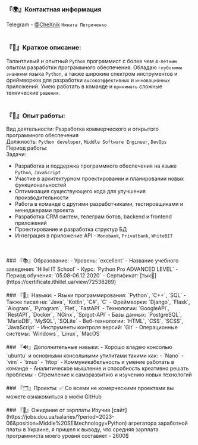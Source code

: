 ### 『🌍』Контактная информация
Telegram - [@CheXnik](https://chexnik.t.me) `Никита Петриченко`
<br>
<br>
### 『💬』Краткое описание:
Талантливый и опытный `Python` программист с более чем `4-летним` опытом разработки программного обеспечения. Обладаю `глубокими знаниями` языка `Python`, а также широким спектром инструментов и фреймворков для разработки `высокоэффективных` и `инновационных` приложений. Умею работать в команде и `принимать` сложные технические `решения`.
<br>
<br>
### 『🧠』Опыт работы:
Вид деятельности: Разработка коммерческого и открытого программного обеспечения<br>
Должность: `Python developer`, `Middle Software Engineer`, `DevOps`<br>
Период работы:<br>
Задачи:
  - Разработка и поддержка программного обеспечения на языке `Python`, `JavaScript`
  - Участие в архитектурном проектировании и планировании новых функциональностей
  - Оптимизация существующего кода для улучшения производительности
  - Работа в команде с другими разработчиками, тестировщиками и менеджерами проекта
  - Разработка CRM систем, телеграм ботов, backend и frontend приложений
  - Проектирование и разработка структур БД
  - Интеграция в приложение API - `Monobank`, `Privatbank`, `WhiteBIT`
<br>
<br>
### 『📚』Образование:
- Уровень: `excellent`
- Название учебного заведения: `Hillel IT School`
- Курс: `Python Pro ADVANCED LEVEL`
- Период обучения: `05.08-06.12.2020`
- Сертификат: [тык🔗](https://certificate.ithillel.ua/view/72538269)
<br>
<br>
### 『🚀』Навыки:
- Языки программирования: `Python`, `C++`, `SQL`
- Также писал на: `Java`, `Kotlin`, `C#`, `C`
- Фреймворки: `Django`, `Flask`, `Aiogram`, `Pyrogram`, `Flet`, `FastAPI`
- Технологии: `GoogleAPI`, `RestAPI`, `Docker`, `NGinx`, `Spigot-API`
- Базы данных: `PostgreSQL`, `MariaDB`, `MySQL`, `SQLite`
- Веб-технологии: `HTML`, `CSS`, `SCSS`, `JavaScript`
- Инструменты контроля версий: `Git`
- Операционные системы: `Windows`, `Linux`, `MacOS`
<br>
<br>
### 『🔊』Дополнительные навыки:
- Хорошо владею консолью `ubuntu` и основными консольными утилитами такими как:
  - `Nano`
  - `vim`
  - `tmux`
  - `htop`
- Коммуникабельность и умение работать в команде
- Аналитическое мышление и способность креативно решать проблемы
- Стремление к саморазвитию и изучению новых технологий
<br>
<br>
### 『🗂️』Проекты:
✅ Со всеми не комерческими проектами вы можете ознакомиться в моём GitHub
<br>
<br>
### 『💸』Ожидание от зарплаты
Изучив [сайт](https://jobs.dou.ua/salaries/?period=2023-06&position=Middle%20SE&technology=Python) агрегатора заработной платы в Украине, я пришел к выводу, что средняя зарплата программиста моего уровня составяет - 2600$